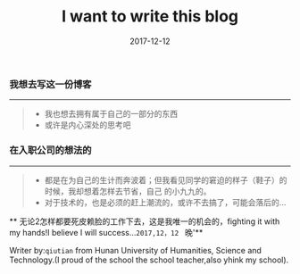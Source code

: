 ﻿---
layout: post
title: "I want to write this blog"
date: 2017-12-12
description: "the reason of writing the blog"
tag: thinks
---

### 我想去写这一份博客

------

> * 我也想去拥有属于自己的一部分的东西
> * 或许是内心深处的思考吧



### 在入职公司的想法的

------

> * 都是在为自己的生计而奔波着；但我看见同学的窘迫的样子（鞋子）的时候，我却想着怎样去节省，自己
的小九九的。
> * 对于技术的，也是必须的赶上潮流的，或许不去搞了，可能会落后的...

** 无论2怎样都要死皮赖脸的工作下去，这是我唯一的机会的，fighting it with my hands!I believe I will success...`2017,12，12 ` 晚'**

Writer by:`qiutian` from Hunan University of Humanities, Science and Technology.(I proud of the school the school teacher,also yhink  my school).
  


